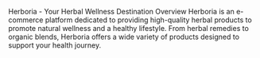 Herboria - Your Herbal Wellness Destination
Overview
Herboria is an e-commerce platform dedicated to providing high-quality herbal products to promote natural wellness and a healthy lifestyle. From herbal remedies to organic blends, Herboria offers a wide variety of products designed to support your health journey.
